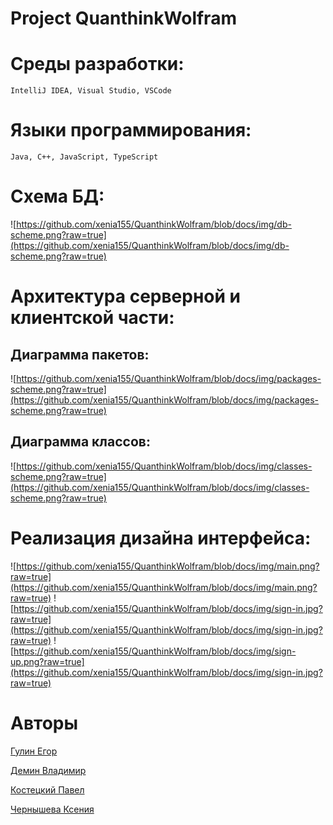 # Project QuanthinkWolfram

# Cреды разработки:
```IntelliJ IDEA, Visual Studio, VSCode```
# Языки программирования:
```Java, C++, JavaScript, TypeScript```

# Схема БД:
![https://github.com/xenia155/QuanthinkWolfram/blob/docs/img/db-scheme.png?raw=true](https://github.com/xenia155/QuanthinkWolfram/blob/docs/img/db-scheme.png?raw=true)

# Архитектура серверной и клиентской части:

## Диаграмма пакетов:
![https://github.com/xenia155/QuanthinkWolfram/blob/docs/img/packages-scheme.png?raw=true](https://github.com/xenia155/QuanthinkWolfram/blob/docs/img/packages-scheme.png?raw=true)

## Диаграмма классов:
![https://github.com/xenia155/QuanthinkWolfram/blob/docs/img/classes-scheme.png?raw=true](https://github.com/xenia155/QuanthinkWolfram/blob/docs/img/classes-scheme.png?raw=true)

# Реализация дизайна интерфейса:

![https://github.com/xenia155/QuanthinkWolfram/blob/docs/img/main.png?raw=true](https://github.com/xenia155/QuanthinkWolfram/blob/docs/img/main.png?raw=true)
![https://github.com/xenia155/QuanthinkWolfram/blob/docs/img/sign-in.jpg?raw=true](https://github.com/xenia155/QuanthinkWolfram/blob/docs/img/sign-in.jpg?raw=true)
![https://github.com/xenia155/QuanthinkWolfram/blob/docs/img/sign-up.png?raw=true](https://github.com/xenia155/QuanthinkWolfram/blob/docs/img/sign-in.jpg?raw=true)


# Авторы
[Гулин Егор](https://github.com/Egorishche7)

[Демин Владимир](https://github.com/VladimirDemin)

[Костецкий Павел](https://github.com/Overwees)

[Чернышева Ксения](https://github.com/xenia155)
